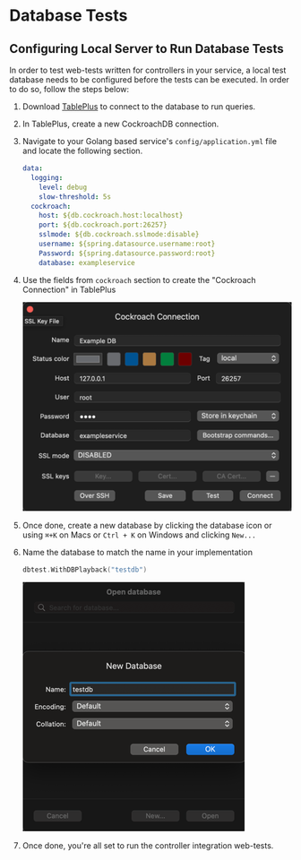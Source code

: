 # Database Tests

## Configuring Local Server to Run Database Tests

In order to test web-tests written for controllers in your service, a local test database needs to be configured before the tests can be executed. In order to do so, follow the steps below:

1. Download [TablePlus](https://tableplus.com/) to connect to the database to run queries.
2. In TablePlus, create a new CockroachDB connection.
3. Navigate to your Golang based service's `config/application.yml` file and locate the following section.
   ```yaml
   data:
     logging:
       level: debug
       slow-threshold: 5s
     cockroach:
       host: ${db.cockroach.host:localhost}
       port: ${db.cockroach.port:26257}
       sslmode: ${db.cockroach.sslmode:disable}
       username: ${spring.datasource.username:root}
       Password: ${spring.datasource.password:root}
       database: exampleservice
   ```
4. Use the fields from `cockroach` section to create the "Cockroach Connection" in TablePlus

   ![img.png](images/cockroach_connection.png)

5. Once done, create a new database by clicking the database icon or using `⌘+K` on Macs or `Ctrl + K` on Windows and clicking `New...`
6. Name the database to match the name in your implementation
   ```Go
   dbtest.WithDBPlayback("testdb")
   ```

   ![img.png](images/new_database.png)

7. Once done, you're all set to run the controller integration web-tests.